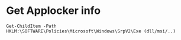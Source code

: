 # Get Applocker info

    Get-ChildItem -Path HKLM:\SOFTWARE\Policies\Microsoft\Windows\SrpV2\Exe (dll/msi/..)
